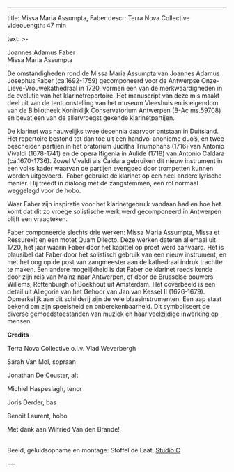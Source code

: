 
---
title: Missa Maria Assumpta, Faber
descr: Terra Nova Collective
videoLength: 47 min

text: >-
  <p>Joannes Adamus Faber<br>Missa Maria Assumpta</p><p>De omstandigheden rond de Missa Maria Assumpta van Joannes Adamus Josephus Faber (ca.1692-1759) gecomponeerd voor de Antwerpse Onze-Lieve-Vrouwekathedraal in 1720, vormen een van de merkwaardigheden in de evolutie van het klarinetrepertoire. Het manuscript van deze mis maakt deel uit van de tentoonstelling van het museum Vleeshuis en is eigendom van de Bibliotheek Koninklijk Conservatorium Antwerpen (B-Ac ms.59708) en bevat een van de allervroegst gekende klarinetpartijen. </p><p>De klarinet was nauwelijks twee decennia daarvoor ontstaan in Duitsland. Het repertoire bestond tot dan toe uit een handvol anonieme duo’s, en twee bescheiden partijen in het oratorium Juditha Triumphans (1716) van Antonio Vivaldi (1678-1741) en de opera Ifigenia in Aulide (1718) van Antonio Caldara (ca.1670-1736). Zowel Vivaldi als Caldara gebruiken dit nieuw instrument in een volks kader waarvan de partijen evengoed door trompetten kunnen worden uitgevoerd. &nbsp;Faber gebruikt de klarinet op een heel andere lyrische manier. Hij treedt in dialoog met de zangstemmen, een rol normaal weggelegd voor de hobo.</p><p>Waar Faber zijn inspiratie voor het klarinetgebruik vandaan had en hoe het komt dat dit zo vroege solistische werk werd gecomponeerd in Antwerpen blijft een vraagteken. </p><p>Faber componeerde slechts drie werken: Missa Maria Assumpta, Missa et Ressurexit en een motet Quam Dilecto. Deze werken dateren allemaal uit 1720, het jaar waarin Faber door het kapittel op proef werd aanvaard. Het is plausibel dat Faber door het solistisch gebruik van een nieuw instrument, en met het oog op de post van zangmeester aan de kathedraal indruk trachtte te maken. Een andere mogelijkheid is dat Faber de klarinet reeds kende door zijn reis van Mainz naar Antwerpen, of door de Brusselse bouwers Willems, Rottenburgh of Boekhout uit Amsterdam. Het coverbeeld is een detail uit Allegorie van het Gehoor van Jan van Kessel II (1626-1679). Opmerkelijk aan dit schilderij zijn de vele blaasinstrumenten. Een aap staat bekend om zijn speelsheid en onberekenbaarheid. Dit symboliseert de diverse gemoedstoestanden van muziek en haar veelzijdige inwerking op mensen.</p><p><strong>Credits</strong></p><p>Terra Nova Collective o.l.v. Vlad Weverbergh </p><p>Sarah Van Mol, sopraan</p><p>Jonathan De Ceuster, alt</p><p>Michiel Haspeslagh, tenor</p><p>Joris Derder, bas</p><p>Benoit Laurent, hobo</p><p>Met dank aan Wilfried Van den Brande!</p><p><br>Beeld, geluidsopname en montage: Stoffel de Laat, <a href="http://www.studioc.be" target="_blank">Studio C </a></p>
---
